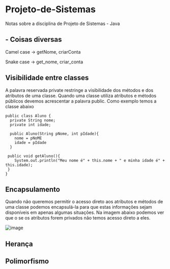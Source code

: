 # Projeto-de-Sistemas
Notas sobre a disciplina de Projeto de Sistemas - Java

## - Coisas diversas
Camel case -> getNome, criarConta

Snake case -> get_nome, criar_conta

##  Visibilidade entre classes

A palavra reservada private restringe a visibilidade dos métodos e dos atributos de uma classe. Quando uma classe utiliza atributos e métodos públicos devemos acrescentar a palavra public. Como exemplo temos a classe abaixo


```
public class Aluno {
  private String nome;
  private int idade;
  
  public Aluno(String pNome, int pIdade){
    nome = pNoME
    idade = pIdade
  }
  
 public void getAluno(){
    System.out.println("Meu nome é" + this.nome + " e minha idade é" + this.idade);
 }
}

```
 ## Encapsulamento 
 
 Quando não queremos permitir o acesso direto aos atributos e métodos de uma classe podemos encapsulá-la para que estas informações sejam disponíveis em apenas algumas situações. Na imagem abaixo podemos ver que o se os atributos forem privados não temos acesso direto a eles.
 
 ![image](https://user-images.githubusercontent.com/84158231/217602983-fb7928d2-8f7a-47dd-b1f8-33f6416fc1a2.png)

## Herança

## Polimorfismo
